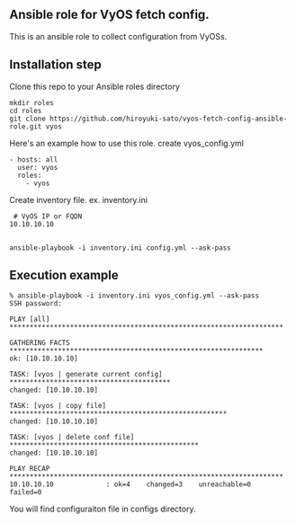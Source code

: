 ## Ansible role for VyOS fetch config.

This is an ansible role to collect configuration from VyOSs.

## Installation step

Clone this repo to your Ansible roles directory

    mkdir roles
    cd roles
    git clone https://github.com/hiroyuki-sato/vyos-fetch-config-ansible-role.git vyos


Here's an example how to use this role. create vyos_config.yml

    - hosts: all
      user: vyos
      roles: 
        - vyos

Create inventory file. ex. inventory.ini

     # VyOS IP or FQDN
    10.10.10.10


    ansible-playbook -i inventory.ini config.yml --ask-pass

## Execution example


    % ansible-playbook -i inventory.ini vyos_config.yml --ask-pass
    SSH password: 
    
    PLAY [all] ******************************************************************** 
    
    GATHERING FACTS *************************************************************** 
    ok: [10.10.10.10]
    
    TASK: [vyos | generate current config] **************************************** 
    changed: [10.10.10.10]
    
    TASK: [vyos | copy file] ****************************************************** 
    changed: [10.10.10.10]
    
    TASK: [vyos | delete conf file] *********************************************** 
    changed: [10.10.10.10]
    
    PLAY RECAP ******************************************************************** 
    10.10.10.10             : ok=4    changed=3    unreachable=0    failed=0   


You will find configuraiton file in configs directory. 



